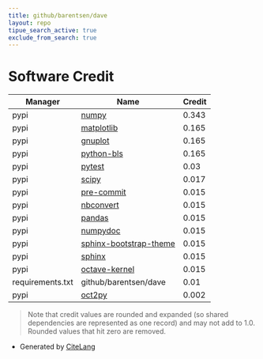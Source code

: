 ```yaml
---
title: github/barentsen/dave
layout: repo
tipue_search_active: true
exclude_from_search: true
---
```

# Software Credit

|Manager|Name|Credit|
|-------|----|------|
|pypi|[numpy](https://www.numpy.org)|0.343|
|pypi|[matplotlib](https://matplotlib.org)|0.165|
|pypi|[gnuplot](https://github.com/gnuplot)|0.165|
|pypi|[python-bls](https://github.com/zebra-lucky/python-bls)|0.165|
|pypi|[pytest](https://pypi.org/project/pytest)|0.03|
|pypi|[scipy](https://www.scipy.org)|0.017|
|pypi|[pre-commit](https://github.com/pre-commit/pre-commit)|0.015|
|pypi|[nbconvert](https://jupyter.org)|0.015|
|pypi|[pandas](https://pypi.org/project/pandas)|0.015|
|pypi|[numpydoc](https://pypi.org/project/numpydoc)|0.015|
|pypi|[sphinx-bootstrap-theme](https://pypi.org/project/sphinx-bootstrap-theme)|0.015|
|pypi|[sphinx](https://pypi.org/project/sphinx)|0.015|
|pypi|[octave-kernel](https://pypi.org/project/octave-kernel)|0.015|
|requirements.txt|github/barentsen/dave|0.01|
|pypi|[oct2py](http://github.com/blink1073/oct2py)|0.002|


> Note that credit values are rounded and expanded (so shared dependencies are represented as one record) and may not add to 1.0. Rounded values that hit zero are removed.


- Generated by [CiteLang](https://github.com/vsoch/citelang)
